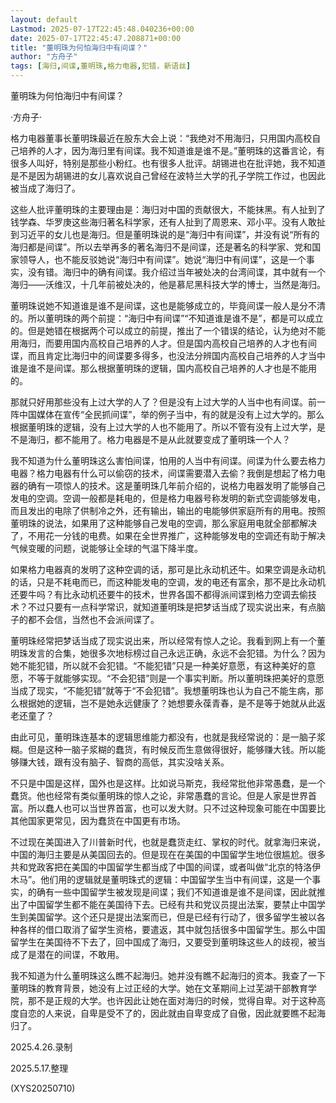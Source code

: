 ```yaml
---
layout: default
Lastmod: 2025-07-17T22:45:48.040236+00:00
date: 2025-07-17T22:45:47.208871+00:00
title: "董明珠为何怕海归中有间谍？"
author: "方舟子"
tags: [海归,间谍,董明珠,格力电器,犯错，新语丝]
---
```


董明珠为何怕海归中有间谍？

·方舟子·

格力电器董事长董明珠最近在股东大会上说：“我绝对不用海归，只用国内高校自己培养的人才，因为海归里有间谍。我不知道谁是谁不是。”董明珠的这番言论，有很多人叫好，特别是那些小粉红。也有很多人批评。胡锡进也在批评她，我不知道是不是因为胡锡进的女儿喜欢说自己曾经在波特兰大学的孔子学院工作过，也因此被当成了海归了。

这些人批评董明珠的主要理由是：海归对中国的贡献很大，不能抹黑。有人扯到了钱学森、华罗庚这些海归著名科学家，还有人扯到了周恩来、邓小平。没有人敢扯到习近平的女儿也是海归。但是董明珠说的是“海归中有间谍”，并没有说“所有的海归都是间谍”。所以去举再多的著名海归不是间谍，还是著名的科学家、党和国家领导人，也不能反驳她说“海归中有间谍”。她说“海归中有间谍”，这是一个事实，没有错。海归中的确有间谍。我介绍过当年被处决的台湾间谍，其中就有一个海归——沃维汉，十几年前被处决的，他是慕尼黑科技大学的博士，当然是海归。

董明珠说她不知道谁是谁不是间谍，这也是能够成立的，毕竟间谍一般人是分不清的。所以董明珠的两个前提：“海归中有间谍”“不知道谁是谁不是”，都是可以成立的。但是她错在根据两个可以成立的前提，推出了一个错误的结论，认为绝对不能用海归，而要用国内高校自己培养的人才。但是国内高校自己培养的人才也有间谍，而且肯定比海归中的间谍要多得多，也没法分辨国内高校自己培养的人才当中谁是谁不是间谍。那么根据董明珠的逻辑，国内高校自己培养的人才也是不能用的。

那就只好用那些没有上过大学的人了？但是没有上过大学的人当中也有间谍。前一阵中国媒体在宣传“全民抓间谍”，举的例子当中，有的就是没有上过大学的。那么根据董明珠的逻辑，没有上过大学的人也不能用了。所以不管有没有上过大学，是不是海归，都不能用了。格力电器是不是从此就要变成了董明珠一个人？

我不知道为什么董明珠这么害怕间谍，怕用的人当中有间谍。间谍为什么要去格力电器？格力电器有什么可以偷窃的技术，间谍需要潜入去偷？我倒是想起了格力电器的确有一项惊人的技术。这是董明珠几年前介绍的，说格力电器发明了能够自己发电的空调。空调一般都是耗电的，但是格力电器号称发明的新式空调能够发电，而且发出的电除了供制冷之外，还有输出，输出的电能够供家庭所有的用电。按照董明珠的说法，如果用了这种能够自己发电的空调，那么家庭用电就全部都解决了，不用花一分钱的电费。如果在全世界推广，这种能够发电的空调还有助于解决气候变暖的问题，说能够让全球的气温下降半度。

如果格力电器真的发明了这种空调的话，那可是比永动机还牛。如果空调是永动机的话，只是不耗电而已，而这种能发电的空调，发的电还有富余，那不是比永动机还要牛吗？有比永动机还要牛的技术，世界各国不都得派间谍到格力空调去偷技术？不过只要有一点科学常识，就知道董明珠是把梦话当成了现实说出来，有点脑子的都不会信，当然也不会派间谍了。

董明珠经常把梦话当成了现实说出来，所以经常有惊人之论。我看到网上有一个董明珠发言的合集，她很多次地标榜过自己永远正确，永远不会犯错。为什么？因为她不能犯错，所以就不会犯错。“不能犯错”只是一种美好意愿，有这种美好的意愿，不等于就能够实现。“不会犯错”则是一个事实判断。所以董明珠把美好的意愿当成了现实，“不能犯错”就等于“不会犯错”。我想董明珠也认为自己不能生病，那么根据她的逻辑，岂不是她永远健康了？她想要永葆青春，是不是等于她就从此返老还童了？

由此可见，董明珠连基本的逻辑思维能力都没有，也就是我经常说的：是一脑子浆糊。但是这种一脑子浆糊的蠢货，有时候反而生意做得很好，能够赚大钱。所以能够赚大钱，跟有没有脑子、智商的高低，其实没啥关系。

不只是中国是这样，国外也是这样。比如说马斯克，我经常批他非常愚蠢，是一个蠢货。他也经常有类似董明珠的惊人之论，非常愚蠢的言论。但是人家是世界首富。所以蠢人也可以当世界首富，也可以发大财。只不过这种现象可能在中国要比其他国家更常见，因为蠢货在中国更有市场。

不过现在美国进入了川普新时代，也就是蠢货走红、掌权的时代。就拿海归来说，中国的海归主要是从美国回去的。但是现在在美国的中国留学生地位很尴尬。很多共和党政客把在美国的中国留学生都当成了中国的间谍，或者叫做“北京的特洛伊木马”。他们用的逻辑就是董明珠式的逻辑：中国留学生当中有间谍，这是一个事实，的确有一些中国留学生被发现是间谍；我们不知道谁是谁不是间谍，因此就推出了中国留学生都不能在美国待下去。已经有共和党议员提出法案，要禁止中国学生到美国留学。这个还只是提出法案而已，但是已经有行动了，很多留学生被以各种各样的借口取消了留学生资格，要遣返，其中就包括很多中国留学生。那么中国留学生在美国待不下去了，回中国成了海归，又要受到董明珠这些人的歧视，被当成了是潜在的间谍，不敢用。

我不知道为什么董明珠这么瞧不起海归。她并没有瞧不起海归的资本。我查了一下董明珠的教育背景，她没有上过正经的大学。她在文革期间上过芜湖干部教育学院，那不是正规的大学。也许因此让她在面对海归的时候，觉得自卑。对于这种高度自恋的人来说，自卑是受不了的，因此就由自卑变成了自傲，因此就要瞧不起海归了。

2025.4.26.录制

2025.5.17.整理

(XYS20250710)

